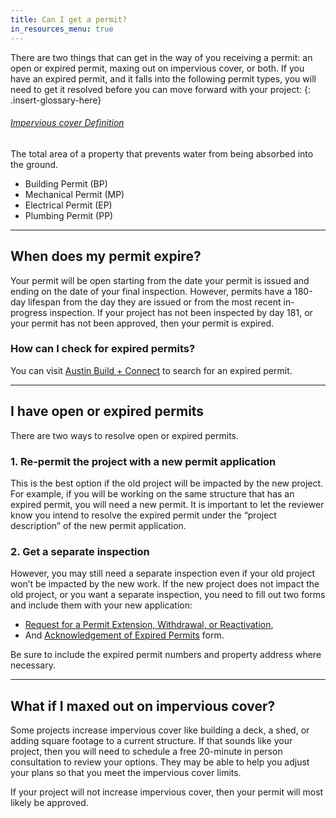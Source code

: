 ```yaml
---
title: Can I get a permit?
in_resources_menu: true
---
```



There are two things that can get in the way of you receiving a permit: an open or expired permit, maxing out on impervious cover, or both. If you have an expired permit, and it falls into the following permit types, you will need to get it resolved before you can move forward with your project:
{: .insert-glossary-here}

<aside class="glossary-aside"><h6 class="glossary-title"><a href="/glossary/impervious-cover">Impervious cover Definition </a></h6>The total area of a property that prevents water from being absorbed into the ground.</aside>

* Building Permit (BP)
* Mechanical Permit (MP)
* Electrical Permit (EP)
* Plumbing Permit (PP)

---

## When does my permit expire?

Your permit will be open starting from the date your permit is issued and ending on the date of your final inspection. However, permits have a 180-day lifespan from the day they are issued or from the most recent in-progress inspection. If your project has not been inspected by day 181, or your permit has not been approved, then your permit is expired.

### How can I check for expired permits?

You can visit [Austin Build + Connect](https://abc.austintexas.gov/web/permit/public-search-other) to search for an expired permit.

---

## I have open or expired permits

There are two ways to resolve open or expired permits.

### 1. Re-permit the project with a new permit application

This is the best option if the old project will be impacted by the new project. For example, if you will be working on the same structure that has an expired permit, you will need a new permit. It is important to let the reviewer know you intend to resolve the expired permit under the “project description” of the new permit application.

### 2. Get a separate inspection

However, you may still need a separate inspection even if your old project won’t be impacted by the new work. If the new project does not impact the old project, or you want a separate inspection, you need to fill out two forms and include them with your new application:

* [Request for a Permit Extension, Withdrawal, or Reactivation](http://www.austintexas.gov/sites/default/files/files/Planning/Applications_Forms/Request_for_Permit_Extension__Withdrawal_or_Reactivation.pdf),
* And [Acknowledgement of Expired Permits](http://www.austintexas.gov/sites/default/files/files/Planning/Applications_Forms/acknowlege_expired_permits.pdf) form.

Be sure to include the expired permit numbers and property address where necessary.

---

## What if I maxed out on impervious cover?

Some projects increase impervious cover like building a deck, a shed, or adding square footage to a current structure. If that sounds like your project, then you will need to schedule a free 20-minute in person consultation to review your options. They may be able to help you adjust your plans so that you meet the impervious cover limits.

If your project will not increase impervious cover, then your permit will most likely be approved.